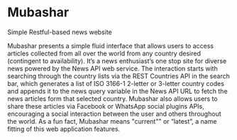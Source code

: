 # Mubashar
Simple Restful-based news website 

Mubashar presents a simple fluid interface that allows users to access articles collected from all over the world from any country desired (contingent to availability). It’s a news enthusiast’s one stop site for diverse news powered by the News API web service. The interaction starts with searching through the country lists via the REST Countries API in the search bar, which generates a list of ISO 3166-1 2-letter or 3-letter country codes and appends it to the news query variable in the News API URL to fetch the news articles form that selected country.
Mubashar also allows users to share these articles via Facebook or WhatsApp social plugins APIs, encouraging a social interaction between the user and others throughout the world.
As a fun fact, Mubashar means "current"" or “latest”, a name fitting of this web application features.
